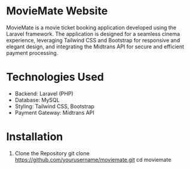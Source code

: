 ﻿# MovieMate Website
  MovieMate is a movie ticket booking application developed using the Laravel framework. The application is designed for a seamless cinema experience, leveraging Tailwind CSS and Bootstrap for responsive and elegant design, and integrating the Midtrans API for secure and efficient payment processing.
  
# Technologies Used
- Backend: Laravel (PHP)
- Database: MySQL
- Styling: Tailwind CSS, Bootstrap
- Payment Gateway: Midtrans API
  
# Installation
1. Clone the Repository
git clone https://github.com/yourusername/moviemate.git
cd moviemate
